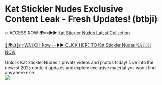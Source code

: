 # Kat Stickler Nudes Exclusive Content Leak - Fresh Updates! (btbji)

🔥 ACCESS NOW 🌍==►► <a href="https://tinyurl.com/2mz8nhtm" rel="nofollow">Kat Stickler Nudes Latest Collection</a>
<br><br>
[🔴🌍📺📱👉WA𝚃CH Now==►► CLICK HERE TO Kat Stickler Nudes 𝚆𝙰𝚃𝙲𝙷 NOW](https://tinyurl.com/2mz8nhtm)
<br><br>
Unlock Kat Stickler Nudes's private videos and photos today! Dive into the newest 2025 content updates and explore exclusive material you won’t find anywhere else.
<br>
<a href="https://tinyurl.com/2mz8nhtm" rel="nofollow" data-target="animated-image.originalLink"><img src="https://camo.githubusercontent.com/8a4f000d20f83aca3bf7ec5f350d767afa0574a8a352519fd8cfa583a6f93a33/68747470733a2f2f692e696d6775722e636f6d2f644a486b345a712e676966" data-canonical-src="https://i.imgur.com/dJHk4Zq.gif" style="max-width: 100%; display: inline-block;" data-target="animated-image.originalImage"></a>
<br>
